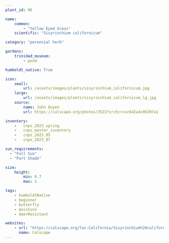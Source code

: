 ```yaml
---
plant_id: 86

name: 
    common: 
        - "Yellow Eyed Grass"  
    scientific: "Sisyrinchium californicum"   

category: "perennial herb"

gardens:
    trinidad_museum:
        - pond

humboldt_native: True

icon: 
    small: 
        url: /assets/images/plants/sisyrinchium_californicum.jpg
    large: 
        url: /assets/images/plants/sisyrinchium_californicum_lg.jpg 
    source: 
        name: John Doyen 
        url: https://calscape.org/photos/3523?srchcr=sc642a4c06397a1 

inventory: 
    -   cnps_2023_spring
    -   cnps_master_inventory
    -   cnps_2023_05 
    -   cnps_2023_07 

sun_requirements:
  - "Full Sun"
  - "Part Shade"

size:
    height: 
        min: 0.7
        max: 1

tags:
    - humboldtNative
    - beginner
    - butterfly
    - moisture
    - deerResistant

websites: 
    - url: "https://calscape.org/loc-California/Sisyrinchium%20californicum(%20)"
      name: Calscape
---
```


